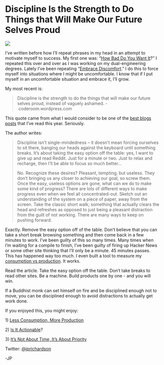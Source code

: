 <!--
id: 1017665420
link: http://loudjet.com/a/discipline-is-the-strength-to-do-things-that-will-make
slug: discipline-is-the-strength-to-do-things-that-will-make
date: Thu Aug 26 2010 22:12:00 GMT-0500 (CDT)
publish: 2010-08-026
tags: 
-->


Discipline Is the Strength to Do Things that Will Make Our Future Selves Proud
==============================================================================

![](http://media.tumblr.com/tumblr_l7sjjfT3cj1qzbc4f.jpg)

I’ve written before how I’ll repeat phrases in my head in an attempt to
motivate myself to success. My first one was: “[How Bad Do You Want
It](http://loudjet.com/a/how-bad-do-you-want-it)?” I
repeated this over and over as I was working on my dual-engineering
degrees. Lately I’ve been repeating “[Embrace
Discomfort](http://loudjet.com/a/embrace-discomfort).” I
do this to force myself into situations where I might be uncomfortable.
I know that if I put myself in an uncomfortable situation and embrace
it, I’ll grow.

My most recent is:

> Discipline is the strength to do the things that will make our future
> selves proud, instead of vaguely ashamed. - coderoom.wordpress.com

This quote came from what I would consider to be one of the [best blogs
posts](http://coderoom.wordpress.com/2010/08/04/discipline-be-the-machine/)
that I’ve read this year. Seriously.

The author writes:

> Discipline isn’t single-mindedness – it doesn’t mean forcing ourselves
> to sit there, banging our heads against the keyboard until something
> breaks. It’s about taking the easy option off the table: yes, I want
> to give up and read Reddit. Just for a minute or two. Just to relax
> and recharge, then I’ll be able to focus so much better…
>
> No. Recognize these desires? Pleasant, tempting, but useless. They
> don’t bringing us any closer to achieving our goal, so screw them.
> Once the easy, useless options are gone, what can we do to make some
> kind of progress? There are lots of different ways to make progress
> even when we feel all concentrated-out. Sketch out an understanding of
> the system on a piece of paper, away from the screen. Take the classic
> short walk; something that actually clears the head and refreshes as
> opposed to just being a pleasant distraction from the guilt of not
> working. There are many ways to keep on pushing forward.

Exactly. Remove the easy option off of the table. Don’t believe that you
can take a short break browsing something and then come back in a few
minutes to work. I’ve been guilty of this so many times. Many times when
I’m waiting for a compile to finish, I’ve been guilty of firing up
Hacker News or some other site thinking that I’ll only be a minute. 45
minutes passes. This has happened way too much. I even built a tool to
measure my [consumption vs
production](http://loudjet.com/a/less-consumption-more-production).
It works.

Read the article. Take the easy option off the table. Don’t take breaks
to read other sites. Be a machine. Build products one by one - and you
will win.

If a Buddhist monk can set himself on fire and be disciplined enough not
to move, you can be disciplined enough to avoid distractions to actually
get work done.

If you enjoyed this, you might enjoy:

​1) [Less Consumption, More
Production](http://loudjet.com/a/less-consumption-more-production)

​2) [Is It
Actionable](http://loudjet.com/a/is-it-actionable-no-then-get-rid-of-it)?

​3) [It’s Not About Time, It’s About
Priority](http://loudjet.com/a/dont-have-the-time)

Twitter: [@jprichardson](http://twitter.com/jprichardson)

-JP

